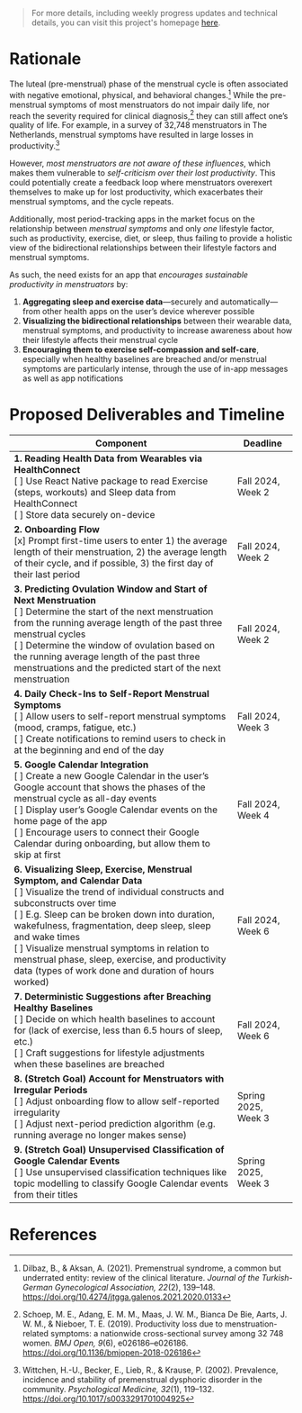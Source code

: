 > For more details, including weekly progress updates and technical details, you can visit this project's homepage [here](/https://kyurikotpq.com/research/cycleos).

# Rationale

The luteal (pre-menstrual) phase of the menstrual cycle is often associated with negative emotional, physical, and behavioral changes.[^1] While the pre-menstrual symptoms of most menstruators do not impair daily life, nor reach the severity required for clinical diagnosis,[^2] they can still affect one’s quality of life. For example, in a survey of 32,748 menstruators in The Netherlands, menstrual symptoms have resulted in large losses in productivity.[^3]

However, _most menstruators are not aware of these influences_, which makes them vulnerable to _self-criticism over their lost productivity_. This could potentially create a feedback loop where menstruators overexert themselves to make up for lost productivity, which exacerbates their menstrual symptoms, and the cycle repeats.

Additionally, most period-tracking apps in the market focus on the relationship between _menstrual symptoms_ and only _one_ lifestyle factor, such as productivity, exercise, diet, or sleep, thus failing to provide a holistic view of the bidirectional relationships between their lifestyle factors and menstrual symptoms.

As such, the need exists for an app that _encourages sustainable productivity in menstruators_ by:

1. **Aggregating sleep and exercise data**—securely and automatically—from other health apps on the user’s device wherever possible
2. **Visualizing the bidirectional relationships** between their wearable data, menstrual symptoms, and productivity to increase awareness about how their lifestyle affects their menstrual cycle
3. **Encouraging them to exercise self-compassion and self-care**, especially when healthy baselines are breached and/or menstrual symptoms are particularly intense, through the use of in-app messages as well as app notifications

# Proposed Deliverables and Timeline

| Component                                                                                                                                                                                                                                                                                                                                                                                                                                       | Deadline            |
| ----------------------------------------------------------------------------------------------------------------------------------------------------------------------------------------------------------------------------------------------------------------------------------------------------------------------------------------------------------------------------------------------------------------------------------------------- | ------------------- |
| **1. Reading Health Data from Wearables via HealthConnect**<br /> [ ] Use React Native package to read Exercise (steps, workouts) and Sleep data from HealthConnect<br /> [ ] Store data securely on-device                                                                                                                                                                                                                                     | Fall 2024, Week 2   |
| **2. Onboarding Flow**<br /> [x] Prompt first-time users to enter 1) the average length of their menstruation, 2) the average length of their cycle, and if possible, 3) the first day of their last period<br />                                                                                                                                                                                                                               | Fall 2024, Week 2   |
| **3. Predicting Ovulation Window and Start of Next Menstruation**<br /> [ ] Determine the start of the next menstruation from the running average length of the past three menstrual cycles<br /> [ ] Determine the window of ovulation based on the running average length of the past three menstruations and the predicted start of the next menstruation                                                                                    | Fall 2024, Week 2   |
| **4. Daily Check-Ins to Self-Report Menstrual Symptoms**<br /> [ ] Allow users to self-report menstrual symptoms (mood, cramps, fatigue, etc.)<br /> [ ] Create notifications to remind users to check in at the beginning and end of the day                                                                                                                                                                                                   | Fall 2024, Week 3   |
| **5. Google Calendar Integration**<br /> [ ] Create a new Google Calendar in the user’s Google account that shows the phases of the menstrual cycle as all-day events<br /> [ ] Display user’s Google Calendar events on the home page of the app<br /> [ ] Encourage users to connect their Google Calendar during onboarding, but allow them to skip at first                                                                                 | Fall 2024, Week 4   |
| **6. Visualizing Sleep, Exercise, Menstrual Symptom, and Calendar Data**<br /> [ ] Visualize the trend of individual constructs and subconstructs over time<br /> [ ] E.g. Sleep can be broken down into duration, wakefulness, fragmentation, deep sleep, sleep and wake times<br /> [ ] Visualize menstrual symptoms in relation to menstrual phase, sleep, exercise, and productivity data (types of work done and duration of hours worked) | Fall 2024, Week 6   |
| **7. Deterministic Suggestions after Breaching Healthy Baselines**<br /> [ ] Decide on which health baselines to account for (lack of exercise, less than 6.5 hours of sleep, etc.)<br /> [ ] Craft suggestions for lifestyle adjustments when these baselines are breached                                                                                                                                                                     | Fall 2024, Week 6   |
| **8. (Stretch Goal) Account for Menstruators with Irregular Periods**<br /> [ ] Adjust onboarding flow to allow self-reported irregularity<br />[ ] Adjust next-period prediction algorithm (e.g. running average no longer makes sense)                                                                                                                                                                                                        | Spring 2025, Week 3 |
| **9. (Stretch Goal) Unsupervised Classification of Google Calendar Events**<br /> [ ] Use unsupervised classification techniques like topic modelling to classify Google Calendar events from their titles                                                                                                                                                                                                                                      | Spring 2025, Week 3 |

# References

[^1]: Dilbaz, B., & Aksan, A. (2021). Premenstrual syndrome, a common but underrated entity: review of the clinical literature. _Journal of the Turkish-German Gynecological Association, 22_(2), 139–148. https://doi.org/10.4274/jtgga.galenos.2021.2020.0133
[^2]: Schoep, M. E., Adang, E. M. M., Maas, J. W. M., Bianca De Bie, Aarts, J. W. M., & Nieboer, T. E. (2019). Productivity loss due to menstruation-related symptoms: a nationwide cross-sectional survey among 32 748 women. _BMJ Open, 9_(6), e026186–e026186. https://doi.org/10.1136/bmjopen-2018-026186
[^3]: Wittchen, H.-U., Becker, E., Lieb, R., & Krause, P. (2002). Prevalence, incidence and stability of premenstrual dysphoric disorder in the community. _Psychological Medicine, 32_(1), 119–132. https://doi.org/10.1017/s0033291701004925
